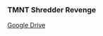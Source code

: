 ### **TMNT Shredder Revenge**

[Google Drive](https://docs.google.com/uc?id=1bX0oVS_uhuR-KkRUWFwL21Cdi_irjOgB&e=166797)
